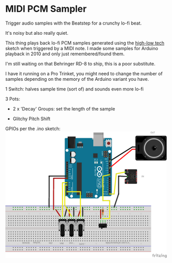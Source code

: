 # MIDI PCM Sampler

Trigger audio samples with the Beatstep for a crunchy lo-fi beat.

 It's noisy but also really quiet.

This thing plays back lo-fi PCM samples generated using the [high-low tech](http://highlowtech.org/?p=1963) sketch when triggered by a MIDI note. I made some samples for Arduino playback in 2010 and only just remembered/found them.

I'm still waiting on that Behringer RD-8 to ship, this is a poor substitute.

I have it running on a Pro Trinket, you might need to change the number of samples depending on the memory of the Arduino variant you have.

1 Switch: halves sample time (sort of) and sounds even more lo-fi

3 Pots:

- 2 x 'Decay' Groups: set the length of the sample

- Glitchy Pitch Shift

GPIOs per the .ino sketch:
![Circuit Diagram](https://github.com/b38tn1k/MIDI_PCM_Sampler/blob/master/MIDI_PCM_SAMPLER.png)
